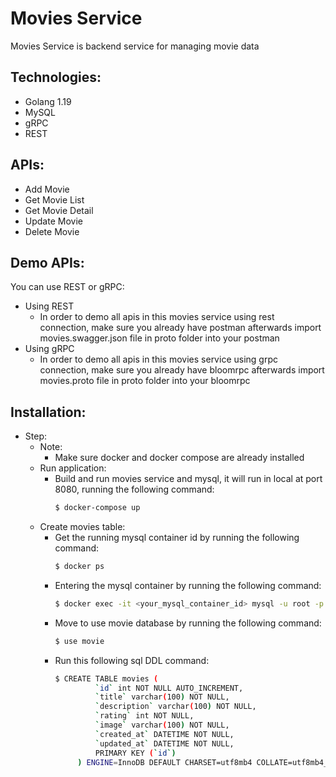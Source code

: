 # Movies Service
Movies Service is backend service for managing movie data

## Technologies:
* Golang 1.19
* MySQL
* gRPC
* REST

## APIs:
* Add Movie
* Get Movie List
* Get Movie Detail
* Update Movie
* Delete Movie

## Demo APIs:
You can use REST or gRPC:
* Using REST
   - In order to demo all apis in this movies service using rest connection, make sure you already have postman afterwards import movies.swagger.json file in proto folder into your postman
* Using gRPC
   - In order to demo all apis in this movies service using grpc connection, make sure you already have bloomrpc afterwards import movies.proto file in proto folder into your bloomrpc

## Installation:
* Step:
    * Note:
        - Make sure docker and docker compose are already installed
    * Run application:
        - Build and run movies service and mysql, it will run in local at port 8080, running the following command:
           ```bash
           $ docker-compose up
           ```
    * Create movies table:
        - Get the running mysql container id by running the following command:
           ```bash
           $ docker ps
           ```
        - Entering the mysql container by running the following command:
           ```bash
           $ docker exec -it <your_mysql_container_id> mysql -u root -p root
           ```
        - Move to use movie database by running the following command:
           ```bash
           $ use movie
           ```
        - Run this following sql DDL command:
           ```bash
           $ CREATE TABLE movies (
                    `id` int NOT NULL AUTO_INCREMENT,
                    `title` varchar(100) NOT NULL,
                    `description` varchar(100) NOT NULL,
                    `rating` int NOT NULL,
                    `image` varchar(100) NOT NULL,
                    `created_at` DATETIME NOT NULL,
                    `updated_at` DATETIME NOT NULL,
                    PRIMARY KEY (`id`)
                ) ENGINE=InnoDB DEFAULT CHARSET=utf8mb4 COLLATE=utf8mb4_0900_ai_ci;
            ```
